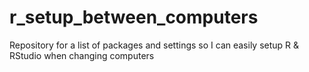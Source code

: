 # r_setup_between_computers
Repository for a list of packages and settings so I can easily setup R &amp; RStudio when changing computers
